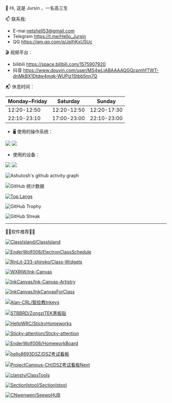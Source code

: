 👋 Hi, 这是 Jursin ，一名高三生

📫 联系我:
  - E-mai netshell53@gmail.com
  - Telegram https://t.me/Hello_Jursin
  - QQ https://qm.qq.com/q/JpIhKxU5Uc

🎬 视频平台：
  - bilibili https://space.bilibili.com/1575907920
  - 抖音 https://www.douyin.com/user/MS4wLjABAAAAQGQcpmhfTWT-dnMkBX1Dtdw4mqk-WUPiz1Stbb5nn7Q

📬 休息时间：

| **Monday~Friday** | **Saturday** | **Sunday** |
| - | - | - |
| 12:20-12:50 | 12:20-12:50 | 12:20-17:30 |
| 22:10-23:10 | 17:00-23:00 | 22:10-23:00 |

- 🖥 使用的操作系统：

![](https://img.shields.io/badge/Android-3DDC84?style=flat&logo=android&logoColor=white)
![](https://img.shields.io/badge/Windows-0078D6?style=flat)

- 使用的设备：

![](https://img.shields.io/badge/Redmi_Note_9-%23FF7E00?style=flat&logo=xiaomi&logoColor=white)
![](https://img.shields.io/badge/IdeaPad_15_ALC7-%23DA0807?style=flat&logo=lenovo&logoColor=white)

![Ashutosh's github activity graph](https://github-readme-activity-graph.vercel.app/graph?username=Jursin&theme=github-compact)

![GitHub 统计数据](https://github-readme-stats.vercel.app/api?username=Jursin&&show=reviews,discussions_started,discussions_answered,prs_merged,prs_merged_percentage&show_icons=true&include_all_commits=true&count_private=true&custom_title=Jursin%E7%9A%84%20GitHub%20%E7%BB%9F%E8%AE%A1%E6%95%B0%E6%8D%AE%EF%BC%81&number_format=long&theme=default)

[![Top Langs](https://github-readme-stats.vercel.app/api/top-langs/?username=Jursin&layout=compact)](https://github.com/Jursin)

![GitHub Trophy](https://github-profile-trophy.vercel.app/?username=Jursin)

![GitHub Streak](https://github-readme-streak-stats.herokuapp.com/?user=Jursin)

---
🎉🌟软件推荐🌟🎉

[![ClassIsland/ClassIsland](https://github-readme-stats.vercel.app/api/pin/?username=ClassIsland&repo=ClassIsland)](https://github.com/ClassIsland/ClassIsland)

[![EnderWolf006/ElectronClassSchedule](https://github-readme-stats.vercel.app/api/pin/?username=EnderWolf006&repo=ElectronClassSchedule)](https://github.com/EnderWolf006/ElectronClassSchedule)

[![RinLit-233-shiroko/Class-Widgets](https://github-readme-stats.vercel.app/api/pin/?username=RinLit-233-shiroko&repo=Class-Widgets)](https://github.com/RinLit-233-shiroko/Class-Widgets)

[![WXRIW/Ink-Canvas](https://github-readme-stats.vercel.app/api/pin/?username=WXRIW&repo=Ink-Canvas)](https://github.com/WXRIW/Ink-Canvas)

[![InkCanvas/Ink-Canvas-Artistry](https://github-readme-stats.vercel.app/api/pin/?username=InkCanvas&repo=Ink-Canvas-Artistry)](https://github.com/InkCanvas/Ink-Canvas-Artistry)

[![InkCanvas/InkCanvasForClass](https://github-readme-stats.vercel.app/api/pin/?username=InkCanvas&repo=InkCanvasForClass)](https://github.com/InkCanvas/InkCanvasForClass)

[![Alan-CRL/智绘教Inkeys](https://github-readme-stats.vercel.app/api/pin/?username=Alan-CRL&repo=Inkeys)](https://github.com/Alan-CRL/Inkeys)

[![STBBRD/ZongziTEK黑板贴](https://github-readme-stats.vercel.app/api/pin/?username=STBBRD&repo=ZongziTEK-Blackboard-Sticker)](https://github.com/STBBRD/ZongziTEK-Blackboard-Sticker)

[![HelloWRC/StickyHomeworks](https://github-readme-stats.vercel.app/api/pin/?username=HelloWRC&repo=StickyHomeworks)](https://github.com/HelloWRC/StickyHomeworks)

[![Sticky-attention/Sticky-attention](https://github-readme-stats.vercel.app/api/pin/?username=Sticky-attention&repo=Sticky-attention)](https://github.com/Sticky-attention/Sticky-attention)

[![EnderWolf006/HomeworkBoard](https://github-readme-stats.vercel.app/api/pin/?username=EnderWolf006&repo=HomeworkBoard)](https://github.com/EnderWolf006/HomeworkBoard)

[![hello8693DSZ/DSZ考试看板](https://github-readme-stats.vercel.app/api/pin/?username=hello8693DSZ&repo=dsz-exam-showboard)](https://github.com/hello8693DSZ/dsz-exam-showboard)

[![ProjectCampus-CH/DSZ考试看板Next](https://github-readme-stats.vercel.app/api/pin/?username=ProjectCampus-CH&repo=dsz-exam-showboard-next)](https://github.com/ProjectCampus-CH/dsz-exam-showboard-next)

[![clansty/ClassTools](https://github-readme-stats.vercel.app/api/pin/?username=clansty&repo=ClassTools)](https://github.com/clansty/ClassTools)

[![SectionIstool/SectionIstool](https://github-readme-stats.vercel.app/api/pin/?username=SectionIstool&repo=SectionIstool)](https://github.com/SectionIstool/SectionIstool)

[![CNwenwen/SeewoHUB](https://github-readme-stats.vercel.app/api/pin/?username=CNwenwen&repo=SeewoHUB)](https://github.com/CNwenwen/SeewoHUB)

